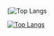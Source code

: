 
[![Top Langs](https://github-readme-stats.vercel.app/api?username=ntedgi&show_icons=true&theme=radical)

[![Top Langs](https://github-readme-stats.vercel.app/api/top-langs/?username=ntedgi&layout=compact)](https://github.com/anuraghazra/github-readme-stats)
